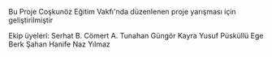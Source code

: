 Bu Proje Coşkunöz Eğitim Vakfı'nda düzenlenen proje yarışması için geliştirilmiştir

Ekip üyeleri:
Serhat B. Cömert
A. Tunahan Güngör
Kayra Yusuf Püsküllü
Ege Berk Şahan
Hanife Naz Yılmaz

